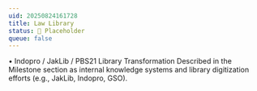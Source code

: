 ```yaml
---
uid: 20250824161728
title: Law Library
status: 🔳 Placeholder
queue: false
---
```


• Indopro / JakLib / PBS21 Library Transformation
Described in the Milestone section as internal knowledge systems and library digitization efforts (e.g., JakLib, Indopro, GSO).
